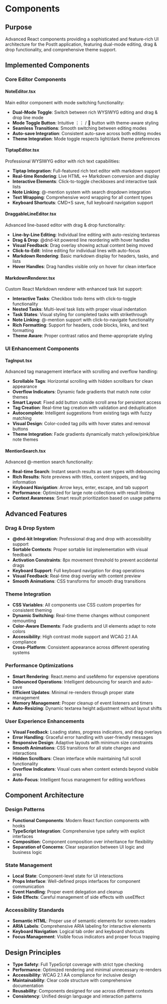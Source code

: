 # Components

## Purpose

Advanced React components providing a sophisticated and feature-rich UI architecture for the PostIt application, featuring dual-mode editing, drag & drop functionality, and comprehensive theme support.

## Implemented Components

### Core Editor Components

#### NoteEditor.tsx

Main editor component with mode switching functionality:

- **Dual-Mode Toggle**: Switch between rich WYSIWYG editing and drag & drop line mode
- **Mode Toggle Button**: Intuitive ⋮⋮ / 📝 button with theme-aware styling
- **Seamless Transitions**: Smooth switching between editing modes
- **Auto-save Integration**: Consistent auto-save across both editing modes
- **Theme Integration**: Mode toggle respects light/dark theme preferences

#### TiptapEditor.tsx

Professional WYSIWYG editor with rich text capabilities:

- **Tiptap Integration**: Full-featured rich text editor with markdown support
- **Real-time Rendering**: Live HTML ↔ Markdown conversion and display
- **Interactive Elements**: Click-to-toggle checkboxes and interactive task lists
- **Note Linking**: @-mention system with search dropdown integration
- **Text Wrapping**: Comprehensive word wrapping for all content types
- **Keyboard Shortcuts**: CMD+S save, full keyboard navigation support

#### DraggableLineEditor.tsx

Advanced line-based editor with drag & drop functionality:

- **Line-by-Line Editing**: Individual line editing with auto-resizing textareas
- **Drag & Drop**: @dnd-kit powered line reordering with hover handles
- **Visual Feedback**: Drag overlay showing actual content being moved
- **Click-to-Edit**: Inline editing for individual lines with auto-focus
- **Markdown Rendering**: Basic markdown display for headers, tasks, and lists
- **Hover Handles**: Drag handles visible only on hover for clean interface

#### MarkdownRenderer.tsx

Custom React Markdown renderer with enhanced task list support:

- **Interactive Tasks**: Checkbox todo items with click-to-toggle functionality
- **Nested Tasks**: Multi-level task lists with proper visual indentation
- **Task States**: Visual styling for completed tasks with strikethrough
- **Note Linking**: @-mention support with click-to-navigate functionality
- **Rich Formatting**: Support for headers, code blocks, links, and text formatting
- **Theme Aware**: Proper contrast ratios and theme-appropriate styling

### UI Enhancement Components

#### TagInput.tsx

Advanced tag management interface with scrolling and overflow handling:

- **Scrollable Tags**: Horizontal scrolling with hidden scrollbars for clean appearance
- **Overflow Indicators**: Dynamic fade gradients that match note color themes
- **Smart Layout**: Fixed add button outside scroll area for persistent access
- **Tag Creation**: Real-time tag creation with validation and deduplication
- **Autocomplete**: Intelligent suggestions from existing tags with fuzzy matching
- **Visual Design**: Color-coded tag pills with hover states and removal buttons
- **Theme Integration**: Fade gradients dynamically match yellow/pink/blue note themes

#### MentionSearch.tsx

Advanced @-mention search functionality:

- **Real-time Search**: Instant search results as user types with debouncing
- **Rich Results**: Note previews with titles, content snippets, and tag information
- **Keyboard Navigation**: Arrow keys, enter, escape, and tab support
- **Performance**: Optimized for large note collections with result limiting
- **Context Awareness**: Smart result prioritization based on usage patterns

## Advanced Features

### Drag & Drop System

- **@dnd-kit Integration**: Professional drag and drop with accessibility support
- **Sortable Contexts**: Proper sortable list implementation with visual feedback
- **Activation Constraints**: 8px movement threshold to prevent accidental drags
- **Keyboard Support**: Full keyboard navigation for drag operations
- **Visual Feedback**: Real-time drag overlay with content preview
- **Smooth Animations**: CSS transforms for smooth drag transitions

### Theme Integration

- **CSS Variables**: All components use CSS custom properties for consistent theming
- **Dynamic Switching**: Real-time theme changes without component remounting
- **Color-Aware Elements**: Fade gradients and UI elements adapt to note colors
- **Accessibility**: High contrast mode support and WCAG 2.1 AA compliance
- **Cross-Platform**: Consistent appearance across different operating systems

### Performance Optimizations

- **Smart Rendering**: React.memo and useMemo for expensive operations
- **Debounced Operations**: Intelligent debouncing for search and auto-save
- **Efficient Updates**: Minimal re-renders through proper state management
- **Memory Management**: Proper cleanup of event listeners and timers
- **Auto-Resizing**: Dynamic textarea height adjustment without layout shifts

### User Experience Enhancements

- **Visual Feedback**: Loading states, progress indicators, and drag overlays
- **Error Handling**: Graceful error handling with user-friendly messages
- **Responsive Design**: Adaptive layouts with minimum size constraints
- **Smooth Animations**: CSS transitions for all state changes and interactions
- **Hidden Scrollbars**: Clean interface while maintaining full scroll functionality
- **Overflow Indicators**: Visual cues when content extends beyond visible area
- **Auto-Focus**: Intelligent focus management for editing workflows

## Component Architecture

### Design Patterns

- **Functional Components**: Modern React function components with hooks
- **TypeScript Integration**: Comprehensive type safety with explicit interfaces
- **Composition**: Component composition over inheritance for flexibility
- **Separation of Concerns**: Clear separation between UI logic and business logic

### State Management

- **Local State**: Component-level state for UI interactions
- **Props Interface**: Well-defined props interfaces for component communication
- **Event Handling**: Proper event delegation and cleanup
- **Side Effects**: Careful management of side effects with useEffect

### Accessibility Standards

- **Semantic HTML**: Proper use of semantic elements for screen readers
- **ARIA Labels**: Comprehensive ARIA labeling for interactive elements
- **Keyboard Navigation**: Logical tab order and keyboard shortcuts
- **Focus Management**: Visible focus indicators and proper focus trapping

## Design Principles

- **Type Safety**: Full TypeScript coverage with strict type checking
- **Performance**: Optimized rendering and minimal unnecessary re-renders
- **Accessibility**: WCAG 2.1 AA compliance for inclusive design
- **Maintainability**: Clear code structure with comprehensive documentation
- **Reusability**: Components designed for use across different contexts
- **Consistency**: Unified design language and interaction patterns
